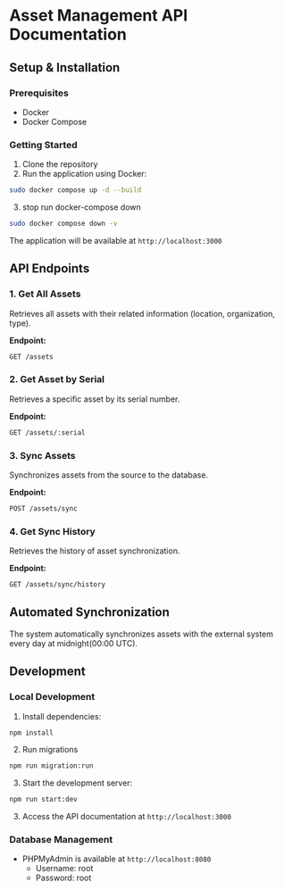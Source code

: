 # Asset Management API Documentation

## Setup & Installation

### Prerequisites
- Docker
- Docker Compose

### Getting Started

1. Clone the repository
2. Run the application using Docker:

```bash
sudo docker compose up -d --build
```
3. stop run docker-compose down
```bash
sudo docker compose down -v
```


The application will be available at `http://localhost:3000`

## API Endpoints

### 1. Get All Assets
Retrieves all assets with their related information (location, organization, type).

**Endpoint:**
```bash
GET /assets
```
### 2. Get Asset by Serial
Retrieves a specific asset by its serial number.

**Endpoint:**
```bash
GET /assets/:serial
```

### 3. Sync Assets
Synchronizes assets from the source to the database.

**Endpoint:**
```bash
POST /assets/sync
```

### 4. Get Sync History
Retrieves the history of asset synchronization.

**Endpoint:**
```bash
GET /assets/sync/history
```

## Automated Synchronization
The system automatically synchronizes assets with the external system every day at midnight(00:00 UTC).

## Development

### Local Development
1. Install dependencies:
```bash
npm install
```

2. Run migrations
```bash
npm run migration:run
```

3. Start the development server:
```bash
npm run start:dev
```

3. Access the API documentation at `http://localhost:3000`

### Database Management
- PHPMyAdmin is available at `http://localhost:8080`
  - Username: root
  - Password: root